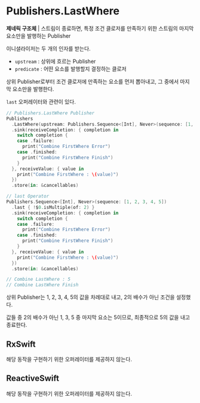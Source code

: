 # Publishers.LastWhere

**제네릭 구조체** | 스트림이 종료하면, 특정 조건 클로저를 만족하기 위한 스트림의 마지막 요소만을 발행하는 Publisher

이니셜라이저는 두 개의 인자를 받는다.

- `upstream` : 상위에 흐르는 Publisher
- `predicate` : 어떤 요소를 발행할지 결정하는 클로저

상위 Publisher로부터 조건 클로저에 만족하는 요소를 먼저 뽑아내고, 그 중에서 마지막 요소만을 발행한다.

`last` 오퍼레이터와 관련이 있다.

```swift
// Publishers.LastWhere Publisher
Publishers
  .LastWhere(upstream: Publishers.Sequence<[Int], Never>(sequence: [1, 2, 3, 4, 5])) { !$0.isMultiple(of: 2) }
  .sink(receiveCompletion: { completion in
    switch completion {
    case .failure:
      print("Combine FirstWhere Error")
    case .finished:
      print("Combine FirstWhere Finish")
    }
  }, receiveValue: { value in
    print("Combine FirstWhere : \(value)")
  })
  .store(in: &cancellables)

// last Operator
Publishers.Sequence<[Int], Never>(sequence: [1, 2, 3, 4, 5])
  .last { !$0.isMultiple(of: 2) }
  .sink(receiveCompletion: { completion in
    switch completion {
    case .failure:
      print("Combine FirstWhere Error")
    case .finished:
      print("Combine FirstWhere Finish")
    }
  }, receiveValue: { value in
    print("Combine FirstWhere : \(value)")
  })
  .store(in: &cancellables)

// Combine LastWhere : 5
// Combine LastWhere Finish
```

상위 Publisher는 1, 2, 3, 4, 5의 값을 차례대로 내고, 2의 배수가 아닌 조건을 설정했다.

값들 중 2의 배수가 아닌 1, 3, 5 중 마지막 요소는 5이므로, 최종적으로 5의 값을 내고 종료한다.

## RxSwift

해당 동작을 구현하기 위한 오퍼레이터를 제공하지 않는다.

## ReactiveSwift

해당 동작을 구현하기 위한 오퍼레이터를 제공하지 않는다.